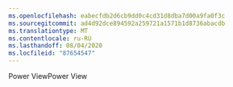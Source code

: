 ```yaml
---
ms.openlocfilehash: eabecfdb2d6cb9dd0c4cd31d8dba7d00a9fa0f3c
ms.sourcegitcommit: ad4d92dce894592a259721a1571b1d8736abacdb
ms.translationtype: MT
ms.contentlocale: ru-RU
ms.lasthandoff: 08/04/2020
ms.locfileid: "87654547"
---
```

<span data-ttu-id="a8751-101">Power View</span><span class="sxs-lookup"><span data-stu-id="a8751-101">Power View</span></span>
